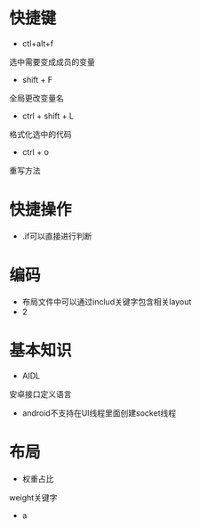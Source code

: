 # 快捷键 #
- ctl+alt+f

选中需要变成成员的变量

- shift + F

全局更改变量名

- ctrl + shift + L

格式化选中的代码

- ctrl + o

重写方法







# 快捷操作 #
- .if可以直接进行判断






# 编码 #
- 布局文件中可以通过includ关键字包含相关layout
- 2


# 基本知识 #
- AIDL

安卓接口定义语言


- android不支持在UI线程里面创建socket线程

# 布局 #

- 权重占比

weight关键字

- a
